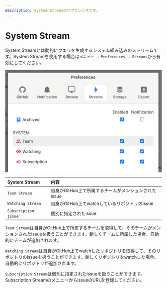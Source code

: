 ```yaml
---
description: System Streamのリファレンスです。
---
```


# System Stream

System Streamとは動的にクエリを生成するシステム組み込みのストリームです。System Streamを使用する場合は`メニュー → Preferences → Streams`から有効にしてください。

![](../.gitbook/assets/13_system_stream.png)

| System Stream | 内容 |
| :--- | :--- |
| `Team Stream` | 自身がGitHub上で所属するチームがメンションされたissue |
| `Watching Stream` | 自身がGitHub上でwatchしているリポジトリのissue |
| `Subscription Issue` | 個別に指定されたissue |

`Team Stream`は自身がGitHub上で所属するチームを取得して、そのチームがメンションされたissueを扱うことができます。新しくチームに所属した場合、自動的にチームが追加されます。

`Watching Stream`は自身がGitHub上でwatchしたリポジトリを取得して、そのリポジトリのissueを扱うことができます。新しくリポジトリをwatchした場合、自動的にリポジトリが追加されます。

`Subscription Stream`は個別に指定されたissueを扱うことができます。Subscription StreamのメニューからissueのURLを登録してください。

